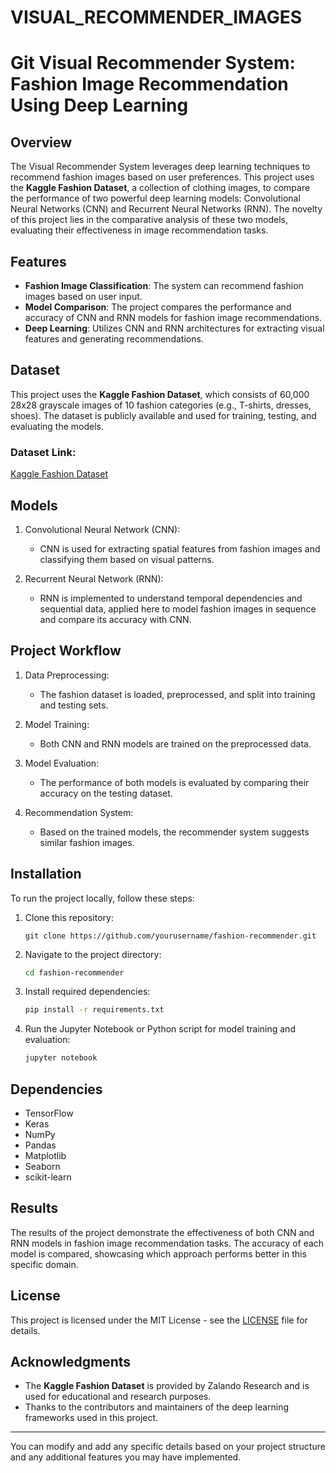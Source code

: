 # VISUAL_RECOMMENDER_IMAGES

# Git Visual Recommender System: Fashion Image Recommendation Using Deep Learning

## Overview

The Visual Recommender System leverages deep learning techniques to recommend fashion images based on user preferences. This project uses the **Kaggle Fashion Dataset**, a collection of clothing images, to compare the performance of two powerful deep learning models: Convolutional Neural Networks (CNN) and Recurrent Neural Networks (RNN). The novelty of this project lies in the comparative analysis of these two models, evaluating their effectiveness in image recommendation tasks.

## Features

- **Fashion Image Classification**: The system can recommend fashion images based on user input.
- **Model Comparison**: The project compares the performance and accuracy of CNN and RNN models for fashion image recommendations.
- **Deep Learning**: Utilizes CNN and RNN architectures for extracting visual features and generating recommendations.

## Dataset

This project uses the **Kaggle Fashion Dataset**, which consists of 60,000 28x28 grayscale images of 10 fashion categories (e.g., T-shirts, dresses, shoes). The dataset is publicly available and used for training, testing, and evaluating the models.

### Dataset Link:
[Kaggle Fashion Dataset](https://www.kaggle.com/zalando-research/fashionmnist)

## Models

1. Convolutional Neural Network (CNN):
   - CNN is used for extracting spatial features from fashion images and classifying them based on visual patterns.
   
2. Recurrent Neural Network (RNN):
   - RNN is implemented to understand temporal dependencies and sequential data, applied here to model fashion images in sequence and compare its accuracy with CNN.

## Project Workflow

1. Data Preprocessing:
   - The fashion dataset is loaded, preprocessed, and split into training and testing sets.
   
2. Model Training:
   - Both CNN and RNN models are trained on the preprocessed data.
   
3. Model Evaluation:
   - The performance of both models is evaluated by comparing their accuracy on the testing dataset.
   
4. Recommendation System:
   - Based on the trained models, the recommender system suggests similar fashion images.

## Installation

To run the project locally, follow these steps:

1. Clone this repository:
   ```
   git clone https://github.com/yourusername/fashion-recommender.git
   ```

2. Navigate to the project directory:
   ```bash
   cd fashion-recommender
   ```

3. Install required dependencies:
   ```bash
   pip install -r requirements.txt
   ```

4. Run the Jupyter Notebook or Python script for model training and evaluation:
   ```bash
   jupyter notebook
   ```

## Dependencies

- TensorFlow
- Keras
- NumPy
- Pandas
- Matplotlib
- Seaborn
- scikit-learn

## Results

The results of the project demonstrate the effectiveness of both CNN and RNN models in fashion image recommendation tasks. The accuracy of each model is compared, showcasing which approach performs better in this specific domain.

## License

This project is licensed under the MIT License - see the [LICENSE](LICENSE) file for details.

## Acknowledgments

- The **Kaggle Fashion Dataset** is provided by Zalando Research and is used for educational and research purposes.
- Thanks to the contributors and maintainers of the deep learning frameworks used in this project.

---

You can modify and add any specific details based on your project structure and any additional features you may have implemented.
